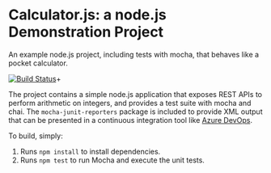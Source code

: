 Calculator.js: a node.js Demonstration Project
==============================================
An example node.js project, including tests with mocha, that behaves like
a pocket calculator.

[![Build Status](https://dev.azure.com/AlexanderDavydov/Integrating%20External%20Source%20Control%20with%20Azure%20Pipelines/_apis/build/status/girafrica.calculator?branchName=master)](https://dev.azure.com/AlexanderDavydov/Integrating%20External%20Source%20Control%20with%20Azure%20Pipelines/_build/latest?definitionId=25&branchName=master)+

The project contains a simple node.js application that exposes REST APIs
to perform arithmetic on integers, and provides a test suite with mocha
and chai.  The `mocha-junit-reporters` package is included to provide XML
output that can be presented in a continuous integration tool like
[Azure DevOps](https://azure.com/devops).

To build, simply:

1. Runs `npm install` to install dependencies.
2. Runs `npm test` to run Mocha and execute the unit tests.

